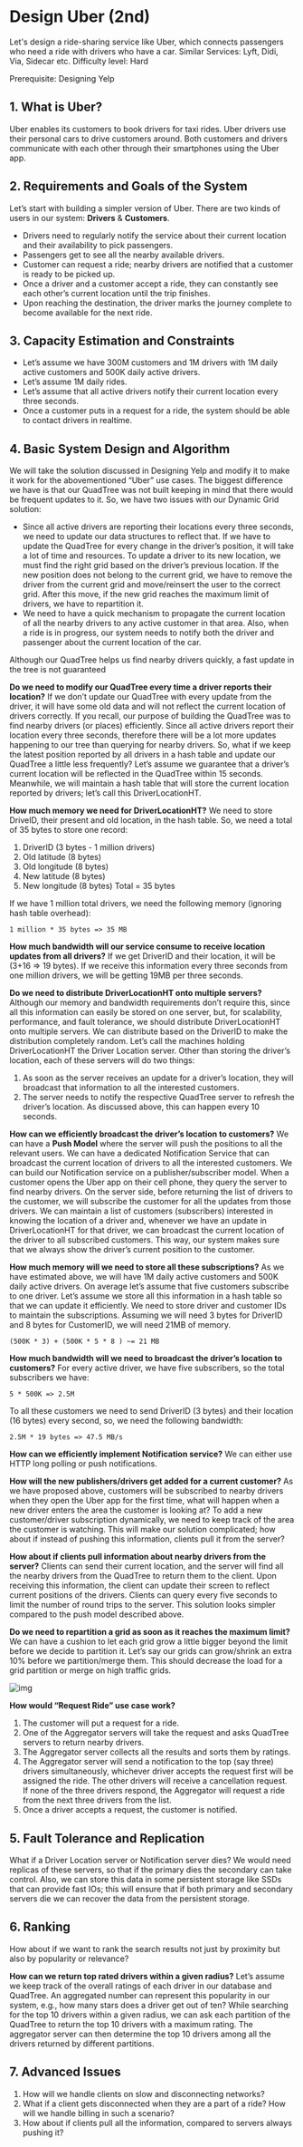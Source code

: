 # Design Uber (2nd)

Let's design a ride-sharing service like Uber, which connects passengers who need a ride with drivers
who have a car. Similar Services: Lyft, Didi, Via, Sidecar etc. 
Difficulty level: Hard 

Prerequisite: Designing Yelp 

## 1. What is Uber?
Uber enables its customers to book drivers for taxi rides. Uber drivers use their personal cars to drive
customers around. Both customers and drivers communicate with each other through their smartphones
using the Uber app.

## 2. Requirements and Goals of the System
Let’s start with building a simpler version of Uber.
There are two kinds of users in our system:  **Drivers** & **Customers**.
- Drivers need to regularly notify the service about their current location and their availability to pick passengers.
- Passengers get to see all the nearby available drivers.
- Customer can request a ride; nearby drivers are notified that a customer is ready to be picked up.
- Once a driver and a customer accept a ride, they can constantly see each other’s current location until the trip finishes.
- Upon reaching the destination, the driver marks the journey complete to become available for the next ride.

## 3. Capacity Estimation and Constraints
- Let’s assume we have 300M customers and 1M drivers with 1M daily active customers and 500K daily active drivers. 
- Let’s assume 1M daily rides.
- Let’s assume that all active drivers notify their current location every three seconds.
- Once a customer puts in a request for a ride, the system should be able to contact drivers in realtime.

## 4. Basic System Design and Algorithm
We will take the solution discussed in Designing Yelp and modify it to make it work for the abovementioned “Uber” use cases. The biggest difference we have is that our QuadTree was not built
keeping in mind that there would be frequent updates to it. So, we have two issues with our Dynamic
Grid solution:
- Since all active drivers are reporting their locations every three seconds, we need to update our
data structures to reflect that. If we have to update the QuadTree for every change in the driver’s
position, it will take a lot of time and resources. To update a driver to its new location, we must
find the right grid based on the driver’s previous location. If the new position does not belong to
the current grid, we have to remove the driver from the current grid and move/reinsert the user
to the correct grid. After this move, if the new grid reaches the maximum limit of drivers, we
have to repartition it.
- We need to have a quick mechanism to propagate the current location of all the nearby drivers
to any active customer in that area. Also, when a ride is in progress, our system needs to notify
both the driver and passenger about the current location of the car. 

Although our QuadTree helps us find nearby drivers quickly, a fast update in the tree is not guaranteed

**Do we need to modify our QuadTree every time a driver reports their location?** If we don’t update
our QuadTree with every update from the driver, it will have some old data and will not reflect the
current location of drivers correctly. If you recall, our purpose of building the QuadTree was to find
nearby drivers (or places) efficiently. Since all active drivers report their location every three seconds,
therefore there will be a lot more updates happening to our tree than querying for nearby drivers. So,
what if we keep the latest position reported by all drivers in a hash table and update our QuadTree a
little less frequently? Let’s assume we guarantee that a driver’s current location will be reflected in the
QuadTree within 15 seconds. Meanwhile, we will maintain a hash table that will store the current
location reported by drivers; let’s call this DriverLocationHT.

**How much memory we need for DriverLocationHT?** We need to store DriveID, their present and
old location, in the hash table. So, we need a total of 35 bytes to store one record:
1. DriverID (3 bytes - 1 million drivers)
2. Old latitude (8 bytes)
3. Old longitude (8 bytes)
4. New latitude (8 bytes)
5. New longitude (8 bytes) Total = 35 bytes

If we have 1 million total drivers, we need the following memory (ignoring hash table overhead):
```
1 million * 35 bytes => 35 MB 
```

**How much bandwidth will our service consume to receive location updates from all drivers?** If we
get DriverID and their location, it will be (3+16 => 19 bytes). If we receive this information every three
seconds from one million drivers, we will be getting 19MB per three seconds.

**Do we need to distribute DriverLocationHT onto multiple servers?** Although our memory and
bandwidth requirements don’t require this, since all this information can easily be stored on one server,
but, for scalability, performance, and fault tolerance, we should distribute DriverLocationHT onto
multiple servers. We can distribute based on the DriverID to make the distribution completely random.
Let’s call the machines holding DriverLocationHT the Driver Location server. Other than storing the
driver’s location, each of these servers will do two things:
1. As soon as the server receives an update for a driver’s location, they will broadcast that
information to all the interested customers.
2. The server needs to notify the respective QuadTree server to refresh the driver’s location. As
discussed above, this can happen every 10 seconds.

**How can we efficiently broadcast the driver’s location to customers?** We can have a **Push Model**
where the server will push the positions to all the relevant users. We can have a dedicated Notification
Service that can broadcast the current location of drivers to all the interested customers. We can build
our Notification service on a publisher/subscriber model. When a customer opens the Uber app on their
cell phone, they query the server to find nearby drivers. On the server side, before returning the list of
drivers to the customer, we will subscribe the customer for all the updates from those drivers. We can
maintain a list of customers (subscribers) interested in knowing the location of a driver and, whenever
we have an update in DriverLocationHT for that driver, we can broadcast the current location of the
driver to all subscribed customers. This way, our system makes sure that we always show the driver’s
current position to the customer.

**How much memory will we need to store all these subscriptions?** As we have estimated above, we
will have 1M daily active customers and 500K daily active drivers. On average let’s assume that five
customers subscribe to one driver. Let’s assume we store all this information in a hash table so that we
can update it efficiently. We need to store driver and customer IDs to maintain the subscriptions.
Assuming we will need 3 bytes for DriverID and 8 bytes for CustomerID, we will need 21MB of
memory.
```
(500K * 3) + (500K * 5 * 8 ) ~= 21 MB
```

**How much bandwidth will we need to broadcast the driver’s location to customers?** For every
active driver, we have five subscribers, so the total subscribers we have:
```
5 * 500K => 2.5M
```
To all these customers we need to send DriverID (3 bytes) and their location (16 bytes) every second,
so, we need the following bandwidth:
```
2.5M * 19 bytes => 47.5 MB/s
```

**How can we efficiently implement Notification service?** We can either use HTTP long polling or
push notifications.

**How will the new publishers/drivers get added for a current customer?** As we have proposed
above, customers will be subscribed to nearby drivers when they open the Uber app for the first time,
what will happen when a new driver enters the area the customer is looking at? To add a new
customer/driver subscription dynamically, we need to keep track of the area the customer is watching.
This will make our solution complicated; how about if instead of pushing this information, clients pull
it from the server?

**How about if clients pull information about nearby drivers from the server?** Clients can send their
current location, and the server will find all the nearby drivers from the QuadTree to return them to the
client. Upon receiving this information, the client can update their screen to reflect current positions of
the drivers. Clients can query every five seconds to limit the number of round trips to the server. This
solution looks simpler compared to the push model described above.

**Do we need to repartition a grid as soon as it reaches the maximum limit?** We can have a cushion
to let each grid grow a little bigger beyond the limit before we decide to partition it. Let’s say our grids
can grow/shrink an extra 10% before we partition/merge them. This should decrease the load for a grid
partition or merge on high traffic grids.

![img](./30.png)

**How would “Request Ride” use case work?**
1. The customer will put a request for a ride.
2. One of the Aggregator servers will take the request and asks QuadTree servers to return nearby
drivers. 
3. The Aggregator server collects all the results and sorts them by ratings.
4. The Aggregator server will send a notification to the top (say three) drivers simultaneously,
whichever driver accepts the request first will be assigned the ride. The other drivers will
receive a cancellation request. If none of the three drivers respond, the Aggregator will request a
ride from the next three drivers from the list.
5. Once a driver accepts a request, the customer is notified. 

## 5. Fault Tolerance and Replication

What if a Driver Location server or Notification server dies? We would need replicas of these
servers, so that if the primary dies the secondary can take control. Also, we can store this data in some
persistent storage like SSDs that can provide fast IOs; this will ensure that if both primary and
secondary servers die we can recover the data from the persistent storage.

## 6. Ranking

How about if we want to rank the search results not just by proximity but also by popularity or
relevance?

**How can we return top rated drivers within a given radius?** Let’s assume we keep track of the
overall ratings of each driver in our database and QuadTree. An aggregated number can represent this
popularity in our system, e.g., how many stars does a driver get out of ten? While searching for the top
10 drivers within a given radius, we can ask each partition of the QuadTree to return the top 10 drivers
with a maximum rating. The aggregator server can then determine the top 10 drivers among all the
drivers returned by different partitions.

## 7. Advanced Issues

1. How will we handle clients on slow and disconnecting networks?
2. What if a client gets disconnected when they are a part of a ride? How will we handle billing in
such a scenario?
3. How about if clients pull all the information, compared to servers always pushing it?